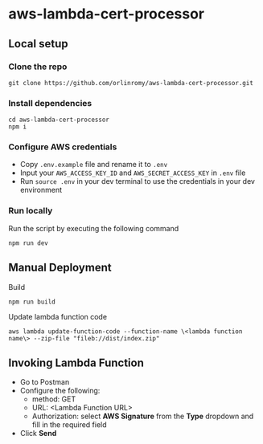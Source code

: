 # aws-lambda-cert-processor

## Local setup

### Clone the repo

```
git clone https://github.com/orlinromy/aws-lambda-cert-processor.git
```

### Install dependencies

```
cd aws-lambda-cert-processor
npm i
```

### Configure AWS credentials

- Copy `.env.example` file and rename it to `.env`
- Input your `AWS_ACCESS_KEY_ID` and `AWS_SECRET_ACCESS_KEY` in `.env` file
- Run `source .env` in your dev terminal to use the credentials in your dev environment

### Run locally

Run the script by executing the following command

```
npm run dev
```

## Manual Deployment

Build

```
npm run build
```

Update lambda function code

```
aws lambda update-function-code --function-name \<lambda function name\> --zip-file "fileb://dist/index.zip"
```

## Invoking Lambda Function

- Go to Postman
- Configure the following:
  - method: GET
  - URL: \<Lambda Function URL\>
  - Authorization: select **AWS Signature** from the **Type** dropdown and fill in the required field
- Click **Send**

